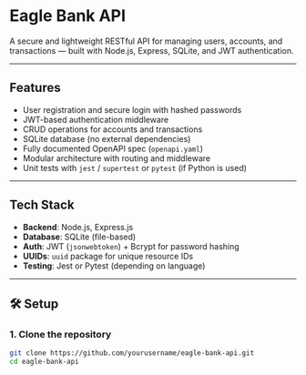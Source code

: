 #  Eagle Bank API

A secure and lightweight RESTful API for managing users, accounts, and transactions — built with Node.js, Express, SQLite, and JWT authentication.

---

##  Features

- User registration and secure login with hashed passwords
- JWT-based authentication middleware
- CRUD operations for accounts and transactions
- SQLite database (no external dependencies)
- Fully documented OpenAPI spec (`openapi.yaml`)
- Modular architecture with routing and middleware
- Unit tests with `jest` / `supertest` or `pytest` (if Python is used)

---

##  Tech Stack

- **Backend**: Node.js, Express.js
- **Database**: SQLite (file-based)
- **Auth**: JWT (`jsonwebtoken`) + Bcrypt for password hashing
- **UUIDs**: `uuid` package for unique resource IDs
- **Testing**: Jest or Pytest (depending on language)

---

## 🛠️ Setup

### 1. Clone the repository

```bash
git clone https://github.com/yourusername/eagle-bank-api.git
cd eagle-bank-api
